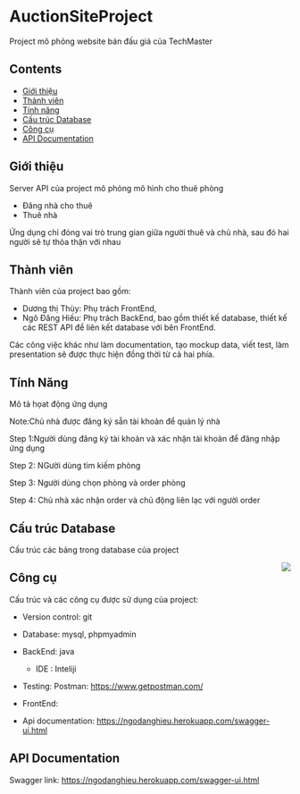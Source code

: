 # AuctionSiteProject
Project mô phỏng website bán đấu giá của TechMaster

## Contents
- [Giới thiệu](#Giới-thiệu)
- [Thành viên](#Thành-viên)
- [Tính năng](#Tính-năng)
- [Cấu trúc Database](#Cấu-trúc-Database)
- [Công cụ](#Công-cụ)
- [API Documentation](#API-Documentation)


## Giới thiệu
Server API của project mô phỏng mô hình cho thuê phòng 
- Đăng nhà cho thuê
- Thuê nhà

Ứng dụng chỉ đóng vai trò trung gian giữa người thuê và chủ nhà, sau đó hai người sẽ tự thỏa thận với nhau

## Thành viên
Thành viên của project bao gồm:
- Dương thị Thùy: Phụ trách FrontEnd,
- Ngô Đăng Hiếu: Phụ trách BackEnd, bao gồm thiết kế database, thiết kế các REST API để liên kết database với bên FrontEnd.

Các công việc khác như làm documentation, tạo mockup data, viết test, làm presentation sẽ được thực hiện đồng thời từ cả hai phía.

## Tính Năng
Mô tả họat động ứng dụng

Note:Chủ nhà được đăng ký sẵn tài khoản để quản lý nhà 

Step 1:Người dùng đăng ký tài khoản và xác nhận tài khoản để đăng nhập ứng dụng

Step 2: NGười dùng tìm kiếm phòng

Step 3: Người dùng chọn phòng và order phòng

Step 4: Chủ nhà xác nhận order và chủ động liên lạc với người order


## Cấu trúc Database
Cấu trúc các bảng trong database của project

<img align="right" src="https://i.imgur.com/qkEdtYk.jpg">

## Công cụ
Cấu trúc và các công cụ được sử dụng của project:
- Version control: git
- Database: mysql, phpmyadmin
- BackEnd: java

  - IDE : Inteliji
- Testing: Postman: https://www.getpostman.com/
- FrontEnd:
- Api documentation: https://ngodanghieu.herokuapp.com/swagger-ui.html


## API Documentation
Swagger link: https://ngodanghieu.herokuapp.com/swagger-ui.html
